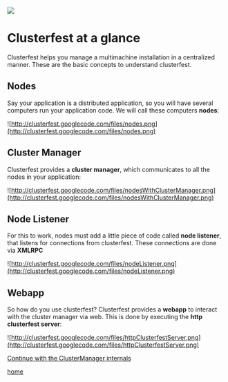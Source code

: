 [![](http://opensource.flaptor.com/clusterfest/images/logo.png)](http://opensource.flaptor.com/clusterfest)

# Clusterfest at a glance #

Clusterfest helps you manage a multimachine installation in a centralized manner. These are the basic concepts to understand clusterfest.

## Nodes ##
Say your application is a distributed application, so you will have several computers run your application code. We will call these computers **nodes**:

![http://clusterfest.googlecode.com/files/nodes.png](http://clusterfest.googlecode.com/files/nodes.png)

## Cluster Manager ##

Clusterfest provides a **cluster manager**, which communicates to all the nodes in your application:

![http://clusterfest.googlecode.com/files/nodesWithClusterManager.png](http://clusterfest.googlecode.com/files/nodesWithClusterManager.png)

## Node Listener ##

For this to work, nodes must add a little piece of code called **node listener**, that listens for connections from clusterfest. These connections are done via **XMLRPC**

![http://clusterfest.googlecode.com/files/nodeListener.png](http://clusterfest.googlecode.com/files/nodeListener.png)

## Webapp ##

So how do you use clusterfest? Clusterfest provides a **webapp** to interact with the cluster manager via web. This is done by executing the **http clusterfest server**:

![http://clusterfest.googlecode.com/files/httpClusterfestServer.png](http://clusterfest.googlecode.com/files/httpClusterfestServer.png)

[Continue with the ClusterManager internals](clusterManagerInternals.md)

[home](home.md)